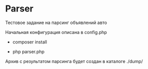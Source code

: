 # Parser
Тестовое задание на парсинг объявлений авто

Начальная конфигурация описана в config.php

- composer install

- php parser.php

Архив с результатом парсинга будет создан в каталоге ./dump/ 
